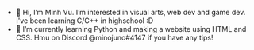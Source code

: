 - 👋 Hi, I’m Minh Vu. I’m interested in visual arts, web dev and game dev. I've been learning C/C++ in highschool :D
- 🌱 I’m currently learning Python and making a website using HTML and CSS. Hmu on Discord @minojuno#4147 if you have any tips!

<!---
minhVu03/minhVu03 is a ✨ special ✨ repository because its `README.md` (this file) appears on your GitHub profile.
You can click the Preview link to take a look at your changes.
--->
